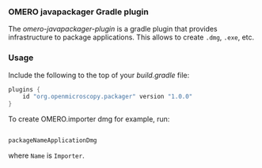 ### OMERO javapackager Gradle plugin

The _omero-javapackager-plugin_ is a gradle plugin that provides infrastructure to package applications.
This allows to create ``.dmg``, ``.exe``, etc.

### Usage

Include the following to the top of your _build.gradle_ file:

```groovy
plugins {
    id "org.openmicroscopy.packager" version "1.0.0"
}
```

To create OMERO.importer dmg for example, run:

```groovy

packageNameApplicationDmg

```
where ``Name`` is ``Importer``.
